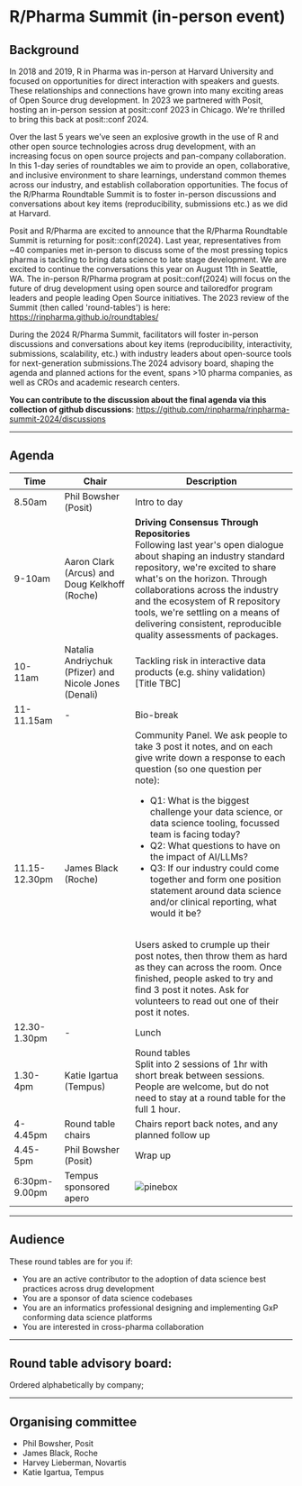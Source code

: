 # R/Pharma Summit (in-person event)

## Background

In 2018 and 2019, R in Pharma was in-person at Harvard University and focused on opportunities for direct interaction with speakers and guests. These relationships and connections have grown into many exciting areas of Open Source drug development. In 2023 we partnered with Posit, hosting an in-person session at posit::conf 2023 in Chicago. We're thrilled to bring this back at posit::conf 2024.

Over the last 5 years we’ve seen an explosive growth in the use of R and other open source technologies across drug development, with an increasing focus on open source projects and pan-company collaboration. In this 1-day series of roundtables we aim to provide an open, collaborative, and inclusive environment to share learnings, understand common themes across our industry, and establish collaboration opportunities. The focus of the R/Pharma Roundtable Summit is to foster in-person discussions and conversations about key items (reproducibility, submissions etc.) as we did at Harvard.

Posit and R/Pharma are excited to announce that the R/Pharma Roundtable Summit is returning for posit::conf(2024). Last year, representatives from ~40 companies met in-person to discuss some of the most pressing topics pharma is tackling to bring data science to late stage development. We are excited to continue the conversations this year on August 11th in Seattle, WA. The in-person R/Pharma program at posit::conf(2024) will focus on the future of drug development using open source and tailoredfor program leaders and people leading Open Source initiatives. The 2023 review of the Summit (then called 'round-tables') is here: https://rinpharma.github.io/roundtables/

During the 2024 R/Pharma Summit, facilitators will foster in-person discussions and conversations about key items (reproducibility, interactivity, submissions, scalability, etc.) with industry leaders about open-source tools for next-generation submissions.The 2024 advisory board, shaping the agenda and planned actions for the event, spans >10 pharma companies, as well as CROs and academic research centers.

**You can contribute to the discussion about the final agenda via this collection of github discussions**: https://github.com/rinpharma/rinpharma-summit-2024/discussions

___

## Agenda

Time | Chair | Description
--- | --- | ---
8.50am | Phil Bowsher (Posit) | Intro to day 
9-10am | Aaron Clark (Arcus) and Doug Kelkhoff (Roche) | **Driving Consensus Through Repositories** <br> Following last year's open dialogue about shaping an industry standard repository, we're excited to share what's on the horizon. Through collaborations across the industry and the ecosystem of R repository tools, we're settling on a means of delivering consistent, reproducible quality assessments of packages.
10-11am | Natalia Andriychuk (Pfizer) and Nicole Jones (Denali) | Tackling risk in interactive data products (e.g. shiny validation) [Title TBC]
11-11.15am | - | Bio-break
11.15-12.30pm | James Black (Roche) | Community Panel. We ask people to take 3 post it notes, and on each give write down a response to each question (so one question per note): <ul><li>Q1: What is the biggest challenge your data science, or data science tooling, focussed team is facing today?</li><li>Q2: What questions to have on the impact of AI/LLMs?</li><li>Q3: If our industry could come together and form one position statement around data science and/or clinical reporting, what would it be?</li></ul> </br> Users asked to crumple up their post notes, then throw them as hard as they can across the room. Once finished, people asked to try and find 3 post it notes. Ask for volunteers to read out one of their post it notes.
12.30-1.30pm | - | Lunch
1.30-4pm | Katie Igartua (Tempus) | Round tables </br> Split into 2 sessions of 1hr with short break between sessions. People are welcome, but do not need to stay at a round table for the full 1 hour. 
4-4.45pm | Round table chairs | Chairs report back notes, and any planned follow up
4.45-5pm | Phil Bowsher (Posit) | Wrap up
6:30pm-9.00pm | Tempus sponsored apero | ![pinebox](https://github.com/rinpharma/rinpharma-summit-2024/assets/2760096/c4ca8802-4881-4250-b8fb-e22cedc48120)
___

## Audience

These round tables are for you if:

- You are an active contributor to the adoption of data science best practices across drug development
- You are a sponsor of data science codebases
- You are an informatics professional designing and implementing GxP conforming data science platforms 
- You are interested in cross-pharma collaboration

___

## Round table advisory board: 

Ordered alphabetically by company;

___

## Organising committee

- Phil Bowsher, Posit
- James Black, Roche
- Harvey Lieberman, Novartis
- Katie Igartua, Tempus



